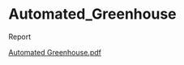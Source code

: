 # Automated_Greenhouse
Report

[Automated Greenhouse.pdf](https://github.com/Muthumukilan/Automated_Greenhouse/files/12016120/Automated.Greenhouse.pdf)
